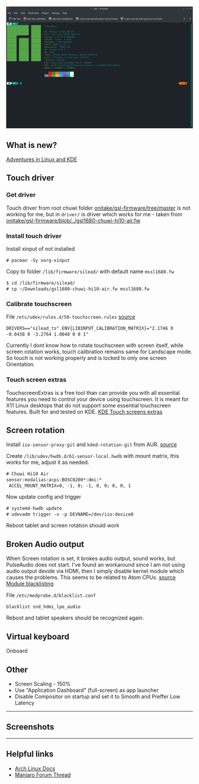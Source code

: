 ![Index image](img/index.png)

## What is new?
[Adventures in Linux and KDE](https://pointieststick.com/)

## Touch driver
### Get driver
Touch driver from root chuwi folder [onitake/gsl-firmware/tree/master](https://github.com/onitake/gsl-firmware/tree/master/firmware/chuwi) is not working for me, but in `driver/` is driver which works for me - taken from [onitake/gsl-firmware/blob/../gsl1680-chuwi-hi10-air.fw](https://github.com/onitake/gsl-firmware/blob/master/firmware/linux/silead/gsl1680-chuwi-hi10-air.fw)    

### Install touch driver
Install xinput of not installed

```
# pacman -Sy xorg-xinput
```

Copy to folder `/lib/firmware/silead/` with default name `mssl1680.fw`  
``` 
$ cd /lib/firmware/silead/  
# cp ~/Downloads/gsl1680-chuwi-hi10-air.fw mssl1680.fw
```

### Calibrate touchscreen
File `/etc/udev/rules.d/50-touchscreen.rules` [source](https://forum.xda-developers.com/t/chuwi-hi10-air-linux-installation-guide.3915804/page-7#post-81892559)

``` 
DRIVERS=="silead_ts" ENV{LIBINPUT_CALIBRATION_MATRIX}="2.1746 0 -0.0438 0 -3.2764 1.0048 0 0 1"
``` 

Currently I dont know how to rotate touchscreen with screen itself, while screen rotation works, touch calibration remains same for Landscape mode. So touch is not working properly and is locked to only one screen Orientation.

### Touch screen extras
TouchscreenExtras is a free tool than can provide you with all essential features you need to control your device using touchscreen. It is meant for X11 Linux desktops that do not support some essential touchscreen features. Built for and tested on KDE.
[KDE Touch screens extras](https://gitlab.com/piotrintes/touchscreenextras)

## Screen rotation
Install `iio-sensor-proxy-git` and `kded-rotation-git` from AUR. [source](https://wiki.archlinux.org/title/Tablet_PC#With_a_KDE_module)

Create `/lib/udev/hwdb.d/61-sensor-local.hwdb` with mount matrix, this works for me, adjust it as needed. 
```
# Chuwi Hi10 Air
sensor:modalias:acpi:BOSC0200*:dmi:*
 ACCEL_MOUNT_MATRIX=0, -1, 0; -1, 0, 0; 0, 0, 1
```

Now update config and trigger
```
# systemd-hwdb update 
# udevadm trigger -v -p DEVNAME=/dev/iio:device0
```

Reboot tablet and screen rotation should work

## Broken Audio output
When Screen rotation is set, it brokes audio output, sound works, but PulseAudio does not start. I've found an workaround since I am not using audio output devide via HDMI, then I simply disable kernel module which causes the problems. This seems to be related to Atom CPUs. [source](https://mailman.alsa-project.org/pipermail/alsa-devel/2017-March/118979.html)
[Module blacklisting](https://wiki.archlinux.org/title/Kernel_module#Blacklisting)

File `/etc/modprobe.d/blacklist.conf`
```
blacklist snd_hdmi_lpe_audio
```
Reboot and tablet speakers should be recognized again.

## Virtual keyboard
Onboard


## Other
+ Screen Scaling - 150%
+ Use "Application Dashboard" (full-screen) as app launcher
+ Disable Compositor on startup and set it to Smooth and Preffer Low Latency

---
## Screenshots

---
## Helpful links
+ [Arch Linux Docs](https://wiki.archlinux.org/title/Tablet_PC)
+ [Manjaro Forum Thread](https://archived.forum.manjaro.org/t/x64-x86-tablet-howto-draft-for-a-wiki-page-help-appreciated/121979/11)